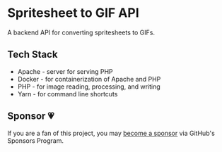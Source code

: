 # Spritesheet to GIF API

A backend API for converting spritesheets to GIFs.

## Tech Stack

* Apache - server for serving PHP
* Docker - for containerization of Apache and PHP
* PHP - for image reading, processing, and writing
* Yarn - for command line shortcuts

## Sponsor 💗

If you are a fan of this project, you may
[become a sponsor](https://github.com/sponsors/CharlesStover)
via GitHub's Sponsors Program.
